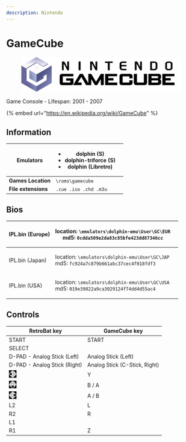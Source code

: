 ```yaml
---
description: Nintendo
---
```


# GameCube

<figure><img src="https://raw.githubusercontent.com/fabricecaruso/es-theme-carbon/master/art/logos/gc.svg" alt="GameCube"><figcaption></figcaption></figure>

Game Console - Lifespan: 2001 - 2007

{% embed url="https://en.wikipedia.org/wiki/GameCube" %}

## Information

| **Emulators**       | <ul><li>dolphin (S) </li><li>dolphin-triforce (S) </li><li>dolphin (Libretro)</li></ul> |   |
| ------------------- | --------------------------------------------------------------------------------------- | - |
| **Games Location**  | `\roms\gamecube`                                                                        |   |
| **File extensions** | `.cue .iso .chd .m3u`                                                                   |   |

## Bios

| IPL.bin (Europe) | <p>location: <code>\emulators\dolphin-emu\User\GC\EUR</code><br>md5: <code>0cdda509e2da83c85bfe423dd87346cc</code></p> |   |
| ---------------- | ---------------------------------------------------------------------------------------------------------------------- | - |
| IPL.bin (Japan)  | <p>location: <code>\emulators\dolphin-emu\User\GC\JAP</code><br>md5: <code>fc924a7c879b661abc37cec4f018fdf3</code></p> |   |
| IPL.bin (USA)    | <p>location: <code>\emulators\dolphin-emu\User\GC\USA</code><br>md5: <code>019e39822a9ca3029124f74dd4d55ac4</code></p> |   |

## Controls

| RetroBat key                                   | GameCube key                   |
| ---------------------------------------------- | ------------------------------ |
| START                                          | START                          |
| SELECT                                         |                                |
| D-PAD - Analog Stick (Left)                    | Analog Stick (Left)            |
| D-PAD - Analog Stick (Right)                   | Analog Stick (C-Stick, Right)  |
| ![](<../../.gitbook/assets/image (2).png>)     | Y                              |
| ![](<../../.gitbook/assets/image (1) (2).png>) | B / A                          |
| ![](<../../.gitbook/assets/image (4).png>)     | A / B                          |
| L2                                             | L                              |
| R2                                             | R                              |
| L1                                             |                                |
| R1                                             | Z                              |

##
